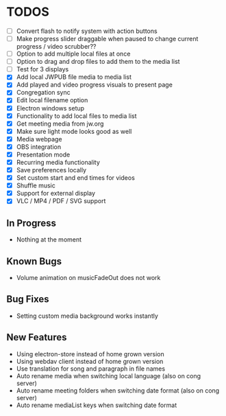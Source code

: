 # TODOS

- [ ] Convert flash to notify system with action buttons
- [ ] Make progress slider draggable when paused to change current progress / video scrubber??
- [ ] Option to add multiple local files at once
- [ ] Option to drag and drop files to add them to the media list
- [ ] Test for 3 displays
- [X] Add local JWPUB file media to media list
- [X] Add played and video progress visuals to present page
- [X] Congregation sync
- [X] Edit local filename option
- [X] Electron windows setup
- [X] Functionality to add local files to media list
- [X] Get meeting media from jw.org
- [X] Make sure light mode looks good as well
- [X] Media webpage
- [X] OBS integration
- [X] Presentation mode
- [X] Recurring media functionality
- [X] Save preferences locally
- [X] Set custom start and end times for videos
- [X] Shuffle music
- [X] Support for external display
- [X] VLC / MP4 / PDF / SVG support

## In Progress

- Nothing at the moment

## Known Bugs

- Volume animation on musicFadeOut does not work

## Bug Fixes

- Setting custom media background works instantly

## New Features

- Using electron-store instead of home grown version
- Using webdav client instead of home grown version
- Use translation for song and paragraph in file names
- Auto rename media when switching local language (also on cong server)
- Auto rename meeting folders when switching date format (also on cong server)
- Auto rename mediaList keys when switching date format
